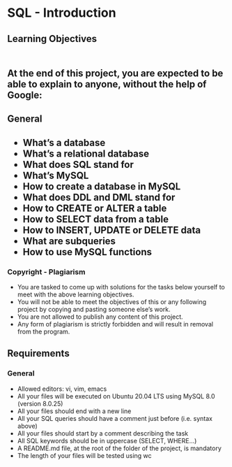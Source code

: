 # SQL - Introduction
<h2><strong>Learning Objectives</strong><h2>
<br>At the end of this project, you are expected to be able to explain to anyone, without the help of Google:

<h2><strong>General</strong><h2>
<ul>
<li>What’s a database</li>
<li>What’s a relational database</li>
<li>What does SQL stand for</li>
<li>What’s MySQL</li>
<li>How to create a database in MySQL</li>
<li>What does DDL and DML stand for</li>
<li>How to CREATE or ALTER a table</li>
<li>How to SELECT data from a table</li>
<li>How to INSERT, UPDATE or DELETE data</li>
<li>What are subqueries</li>
<li>How to use MySQL functions</li>
</ul>

<h3><strong>Copyright - Plagiarism</strong></h3>
<ul>
<li>You are tasked to come up with solutions for the tasks below yourself to meet with the above learning objectives.
<li>You will not be able to meet the objectives of this or any following project by copying and pasting someone else’s work.
<li>You are not allowed to publish any content of this project.
<li>Any form of plagiarism is strictly forbidden and will result in removal from the program.
</ul>

<h2><strong>Requirements</strong></h2>
<h3><strong>General</strong></h3>
<ul>
<li>Allowed editors: vi, vim, emacs
<li>All your files will be executed on Ubuntu 20.04 LTS using MySQL 8.0 (version 8.0.25)
<li>All your files should end with a new line
<li>All your SQL queries should have a comment just before (i.e. syntax above)
<li>All your files should start by a comment describing the task
<li>All SQL keywords should be in uppercase (SELECT, WHERE…)
<li>A README.md file, at the root of the folder of the project, is mandatory
<li>The length of your files will be tested using wc
</ul>
